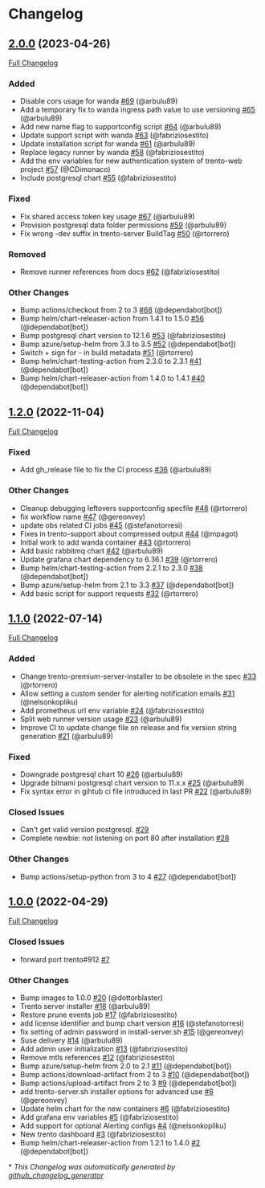 # Changelog

## [2.0.0](https://github.com/trento-project/helm-charts/tree/2.0.0) (2023-04-26)

[Full Changelog](https://github.com/trento-project/helm-charts/compare/1.2.0...2.0.0)

### Added

- Disable cors usage for wanda [\#69](https://github.com/trento-project/helm-charts/pull/69) (@arbulu89)
- Add a temporary fix to wanda ingress path value to use versioning [\#65](https://github.com/trento-project/helm-charts/pull/65) (@arbulu89)
- Add new name flag to supportconfig script [\#64](https://github.com/trento-project/helm-charts/pull/64) (@arbulu89)
- Update support script with wanda [\#63](https://github.com/trento-project/helm-charts/pull/63) (@fabriziosestito)
- Update installation script for wanda [\#61](https://github.com/trento-project/helm-charts/pull/61) (@arbulu89)
- Replace legacy runner by wanda [\#58](https://github.com/trento-project/helm-charts/pull/58) (@fabriziosestito)
- Add the env variables for new authentication system of trento-web project [\#57](https://github.com/trento-project/helm-charts/pull/57) (@CDimonaco)
- Include postgresql chart [\#55](https://github.com/trento-project/helm-charts/pull/55) (@fabriziosestito)

### Fixed

- Fix shared access token key usage [\#67](https://github.com/trento-project/helm-charts/pull/67) (@arbulu89)
- Provision postgresql data folder permissions [\#59](https://github.com/trento-project/helm-charts/pull/59) (@arbulu89)
- Fix wrong -dev suffix in trento-server BuildTag [\#50](https://github.com/trento-project/helm-charts/pull/50) (@rtorrero)

### Removed

- Remove runner references from docs [\#62](https://github.com/trento-project/helm-charts/pull/62) (@fabriziosestito)

### Other Changes

- Bump actions/checkout from 2 to 3 [\#68](https://github.com/trento-project/helm-charts/pull/68) (@dependabot[bot])
- Bump helm/chart-releaser-action from 1.4.1 to 1.5.0 [\#56](https://github.com/trento-project/helm-charts/pull/56) (@dependabot[bot])
- Bump postgresql chart version to 12.1.6 [\#53](https://github.com/trento-project/helm-charts/pull/53) (@fabriziosestito)
- Bump azure/setup-helm from 3.3 to 3.5 [\#52](https://github.com/trento-project/helm-charts/pull/52) (@dependabot[bot])
- Switch + sign for - in build metadata [\#51](https://github.com/trento-project/helm-charts/pull/51) (@rtorrero)
- Bump helm/chart-testing-action from 2.3.0 to 2.3.1 [\#41](https://github.com/trento-project/helm-charts/pull/41) (@dependabot[bot])
- Bump helm/chart-releaser-action from 1.4.0 to 1.4.1 [\#40](https://github.com/trento-project/helm-charts/pull/40) (@dependabot[bot])

## [1.2.0](https://github.com/trento-project/helm-charts/tree/1.2.0) (2022-11-04)

[Full Changelog](https://github.com/trento-project/helm-charts/compare/1.1.0...1.2.0)

### Fixed

- Add gh\_release file to fix the CI process [\#36](https://github.com/trento-project/helm-charts/pull/36) (@arbulu89)

### Other Changes

- Cleanup debugging leftovers supportconfig specfile [\#48](https://github.com/trento-project/helm-charts/pull/48) (@rtorrero)
- fix workflow name [\#47](https://github.com/trento-project/helm-charts/pull/47) (@gereonvey)
- update obs related CI jobs [\#45](https://github.com/trento-project/helm-charts/pull/45) (@stefanotorresi)
- Fixes in trento-support about compressed output [\#44](https://github.com/trento-project/helm-charts/pull/44) (@mpagot)
- Initial work to add  wanda container [\#43](https://github.com/trento-project/helm-charts/pull/43) (@rtorrero)
- Add basic rabbitmq chart [\#42](https://github.com/trento-project/helm-charts/pull/42) (@arbulu89)
- Update grafana chart dependency to 6.36.1 [\#39](https://github.com/trento-project/helm-charts/pull/39) (@rtorrero)
- Bump helm/chart-testing-action from 2.2.1 to 2.3.0 [\#38](https://github.com/trento-project/helm-charts/pull/38) (@dependabot[bot])
- Bump azure/setup-helm from 2.1 to 3.3 [\#37](https://github.com/trento-project/helm-charts/pull/37) (@dependabot[bot])
- Add basic script for support requests [\#32](https://github.com/trento-project/helm-charts/pull/32) (@rtorrero)

## [1.1.0](https://github.com/trento-project/helm-charts/tree/1.1.0) (2022-07-14)

[Full Changelog](https://github.com/trento-project/helm-charts/compare/1.0.0...1.1.0)

### Added

- Change trento-premium-server-installer to be obsolete in the spec [\#33](https://github.com/trento-project/helm-charts/pull/33) (@rtorrero)
- Allow setting a custom sender for alerting notification emails [\#31](https://github.com/trento-project/helm-charts/pull/31) (@nelsonkopliku)
- Add prometheus url env variable [\#24](https://github.com/trento-project/helm-charts/pull/24) (@fabriziosestito)
- Split web runner version usage [\#23](https://github.com/trento-project/helm-charts/pull/23) (@arbulu89)
- Improve CI to update change file on release and fix version string generation [\#21](https://github.com/trento-project/helm-charts/pull/21) (@arbulu89)

### Fixed

- Downgrade postgresql chart 10 [\#26](https://github.com/trento-project/helm-charts/pull/26) (@arbulu89)
- Upgrade bitnami postgresql chart version to 11.x.x [\#25](https://github.com/trento-project/helm-charts/pull/25) (@arbulu89)
- Fix syntax error in gihtub ci file introduced in last PR [\#22](https://github.com/trento-project/helm-charts/pull/22) (@arbulu89)

### Closed Issues

- Can't get valid version postgresql. [\#29](https://github.com/trento-project/helm-charts/issues/29)
- Complete newbie: not listening on port 80 after installation [\#28](https://github.com/trento-project/helm-charts/issues/28)

### Other Changes

- Bump actions/setup-python from 3 to 4 [\#27](https://github.com/trento-project/helm-charts/pull/27) (@dependabot[bot])

## [1.0.0](https://github.com/trento-project/helm-charts/tree/1.0.0) (2022-04-29)

[Full Changelog](https://github.com/trento-project/helm-charts/compare/trento-server-0.4.4-dev...1.0.0)

### Closed Issues

- forward port trento\#912 [\#7](https://github.com/trento-project/helm-charts/issues/7)

### Other Changes

- Bump images to 1.0.0 [\#20](https://github.com/trento-project/helm-charts/pull/20) (@dottorblaster)
- Trento server installer [\#18](https://github.com/trento-project/helm-charts/pull/18) (@arbulu89)
- Restore prune events job [\#17](https://github.com/trento-project/helm-charts/pull/17) (@fabriziosestito)
- add license identifier and bump chart version [\#16](https://github.com/trento-project/helm-charts/pull/16) (@stefanotorresi)
- fix setting of admin password in install-server.sh [\#15](https://github.com/trento-project/helm-charts/pull/15) (@gereonvey)
- Suse delivery [\#14](https://github.com/trento-project/helm-charts/pull/14) (@arbulu89)
- Add admin user initialization [\#13](https://github.com/trento-project/helm-charts/pull/13) (@fabriziosestito)
- Remove mtls references [\#12](https://github.com/trento-project/helm-charts/pull/12) (@fabriziosestito)
- Bump azure/setup-helm from 2.0 to 2.1 [\#11](https://github.com/trento-project/helm-charts/pull/11) (@dependabot[bot])
- Bump actions/download-artifact from 2 to 3 [\#10](https://github.com/trento-project/helm-charts/pull/10) (@dependabot[bot])
- Bump actions/upload-artifact from 2 to 3 [\#9](https://github.com/trento-project/helm-charts/pull/9) (@dependabot[bot])
- add trento-server.sh installer options for advanced use [\#8](https://github.com/trento-project/helm-charts/pull/8) (@gereonvey)
- Update helm chart for the new containers [\#6](https://github.com/trento-project/helm-charts/pull/6) (@fabriziosestito)
- Add grafana env variables [\#5](https://github.com/trento-project/helm-charts/pull/5) (@fabriziosestito)
- Add support for optional Alerting configs [\#4](https://github.com/trento-project/helm-charts/pull/4) (@nelsonkopliku)
- New trento dashboard [\#3](https://github.com/trento-project/helm-charts/pull/3) (@fabriziosestito)
- Bump helm/chart-releaser-action from 1.2.1 to 1.4.0 [\#2](https://github.com/trento-project/helm-charts/pull/2) (@dependabot[bot])


\* *This Changelog was automatically generated by [github_changelog_generator](https://github.com/github-changelog-generator/github-changelog-generator)*
